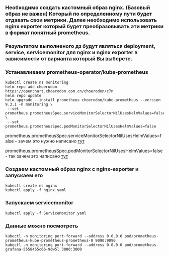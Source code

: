 ### Необходимо создать кастомный образ nginx. (Базовый образ не важен) Который по определенному пути будет отдавать свои метрики. Далее необходимо использовать nginx exporter который будет преобразовывать эти метрики в формат понятный prometheus.

### Результатом выполненого дз будут являться deployment, service, servicemonitor для nginx и nginx exporter в зависимости от варианта который Вы выберете.

### Устанавливаем prometheus-operator/kube-prometheus
```
kubectl create ns monitoring
helm repo add choerodon https://openchart.choerodon.com.cn/choerodon/c7n
helm repo update
helm upgrade --install prometheus choerodon/kube-prometheus --version 9.3.1 -n monitoring \
 --set prometheus.prometheusSpec.serviceMonitorSelectorNilUsesHelmValues=false \
 --set prometheus.prometheusSpec.podMonitorSelectorNilUsesHelmValues=false
```
prometheus.prometheusSpec.serviceMonitorSelectorNilUsesHelmValues=false - зачем это нужно написано [тут](https://hub.helm.sh/charts/choerodon/kube-prometheus)

prometheus.prometheusSpec.podMonitorSelectorNilUsesHelmValues=false - так зачем это написано [тут](https://hub.helm.sh/charts/choerodon/kube-prometheus)


### Создаем кастомный образ nginx с nginx-exporter и запускаем его
```
kubectl create ns nginx
kubectl apply -f nginx.yaml
```

### Запускаем servicemonitor
```
kubectl apply -f ServiceMonitor.yaml
```

### Данные можно посмотреть
```
kubectl -n monitoring port-forward --address 0.0.0.0 pod/prometheus-prometheus-kube-prometheus-prometheus-0 9090:9090
kubectl -n monitoring port-forward --address 0.0.0.0 pod/prometheus-grafana-5558455c66-9qw5l 3000:3000
```